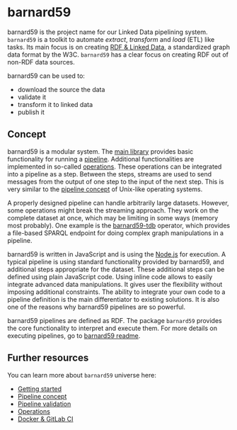 # barnard59

barnard59 is the project name for our Linked Data pipelining system. `barnard59` is a toolkit to automate *extract*, *transform* and *load* (ETL) like tasks. Its main focus is on creating [RDF & Linked Data](http://linked-data-training.zazuko.com/), a standardized graph data format by the W3C. `barnard59` has a clear focus on creating RDF out of non-RDF data sources.

barnard59 can be used to:
* download the source the data
* validate it
* transform it to linked data
* publish it

## Concept
barnard59 is a modular system. The [main library](https://github.com/zazuko/barnard59) provides basic functionality for running a [pipeline](https://github.com/zazuko/barnard59#executing-pipeline). Additional functionalities are implemented in so-called [operations](). These operations can be integrated into a pipeline as a step. Between the steps, streams are used to send messages from the output of one step to the input of the next step. This is very similar to the [pipeline concept](https://en.wikipedia.org/wiki/Pipeline_(Unix)) of Unix-like operating systems.

A properly designed pipeline can handle arbitrarily large datasets. However, some operations might break the streaming approach. They work on the complete dataset at once, which may be limiting in some ways (memory most probably). One example is the [barnard59-tdb](https://github.com/zazuko/barnard59-tdb) operator, which provides a file-based SPARQL endpoint for doing complex graph manipulations in a pipeline.

barnard59 is written in JavaScript and is using the [Node.js](https://nodejs.org/) for execution. A typical pipeline is using standard functionality provided by barnard59, and additional steps appropriate for the dataset. These additional steps can be defined using plain JavaScript code. Using inline code allows to easily integrate advanced data manipulations. It gives user the flexibility without imposing additional constraints. The ability to integrate your own code to a pipeline definition is the main differentiator to existing solutions. It is also one of the reasons why barnard59 pipelines are so powerful.

barnard59 pipelines are defined as RDF. The package `barnard59` provides the core functionality to interpret and execute them. For more details on executing pipelines, go to [barnard59 readme](https://github.com/zazuko/barnard59/blob/master/README.md).

## Further resources
You can learn more about `barnard59` universe here:
* [Getting started](pages/getting_started.md)
* [Pipeline concept](pages/pipeline.md)
* [Pipeline validation](pages/pipeline-validation.md)
* [Operations](pages/operations.md)
* [Docker & GitLab CI](pages/automation.md)